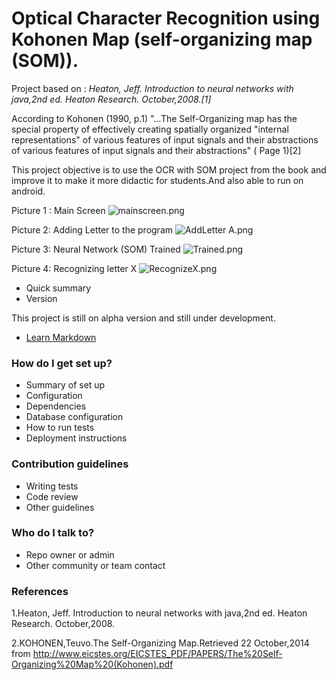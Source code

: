 # **Optical Character Recognition using Kohonen Map (self-organizing map (SOM)).** #
Project based on :
*Heaton, Jeff. Introduction to neural networks with java,2nd ed. Heaton Research. October,2008.[1]*

According to Kohonen (1990, p.1) "...The Self-Organizing map has the special property of effectively creating spatially organized "internal representations" of various features of input signals and their abstractions of various features of input signals and their abstractions" ( Page 1)[2]


This project objective is to use the OCR with SOM project from the book and improve it to make it more didactic  for students.And also able to run on android.


Picture 1 : Main Screen
![mainscreen.png](https://bitbucket.org/repo/kn7Knb/images/2415062879-mainscreen.png)



Picture 2: Adding Letter to the program
![AddLetter A.png](https://bitbucket.org/repo/kn7Knb/images/3307402607-AddLetter%20A.png)



Picture 3: Neural Network (SOM) Trained 
![Trained.png](https://bitbucket.org/repo/kn7Knb/images/2680595927-Trained.png)



Picture 4: Recognizing letter X
![RecognizeX.png](https://bitbucket.org/repo/kn7Knb/images/3564849924-RecognizeX.png)

* Quick summary
* Version

This project is still on alpha version and still under development.

* [Learn Markdown](https://bitbucket.org/tutorials/markdowndemo)

### How do I get set up? ###

* Summary of set up
* Configuration
* Dependencies
* Database configuration
* How to run tests
* Deployment instructions

### Contribution guidelines ###

* Writing tests
* Code review
* Other guidelines

### Who do I talk to? ###

* Repo owner or admin
* Other community or team contact


### References ###

1.Heaton, Jeff. Introduction to neural networks with java,2nd ed. Heaton Research. October,2008.

2.KOHONEN,Teuvo.The Self-Organizing Map.Retrieved 22 October,2014 from <http://www.eicstes.org/EICSTES_PDF/PAPERS/The%20Self-Organizing%20Map%20(Kohonen).pdf>